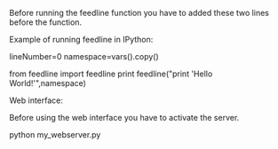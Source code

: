 Before running the feedline function you have to added these two lines before the function.

Example of running feedline in IPython:


lineNumber=0
namespace=vars().copy()

from feedline import feedline
print feedline("print 'Hello World!'",namespace)



Web interface:

Before using the web interface you have to activate the server.	

python my_webserver.py
	
	
